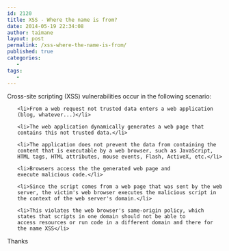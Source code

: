 ```yaml
---
id: 2120
title: XSS - Where the name is from?
date: 2014-05-19 22:34:08
author: taimane
layout: post
permalink: /xss-where-the-name-is-from/
published: true
categories:
   -
tags:
   -
---
```

Cross-site scripting (XSS) vulnerabilities occur in the following scenario:
<div>
<ul>
	<li>From a web request not trusted data enters a web application (blog, whatever...)</li>
	<li>The web application dynamically generates a web page that contains this not trusted data.</li>
	<li>The application does not prevent the data from containing the content that is executable by a web browser, such as JavaScript, HTML tags, HTML attributes, mouse events, Flash, ActiveX, etc.</li>
	<li>Browsers access the the generated web page and execute malicious code.</li>
	<li>Since the script comes from a web page that was sent by the web server, the victim's web browser executes the malicious script in the context of the web server's domain.</li>
	<li>This violates the web browser's same-origin policy, which states that scripts in one domain should not be able to access resources or run code in a different domain and there for the name XSS</li>
</ul>
Thanks

</div>  

